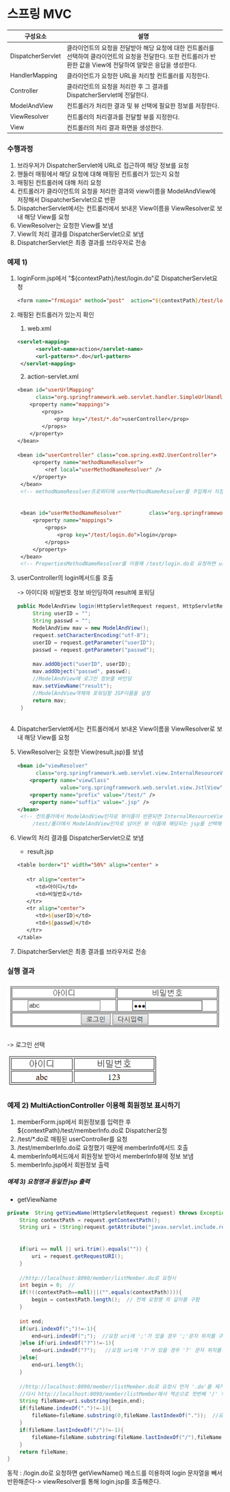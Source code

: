 # 스프링 MVC

| 구성요소          | 설명                                                         |
| ----------------- | ------------------------------------------------------------ |
| DispatcherServlet | 클라이언트의 요청을 전달받아 해당 요청에 대한 컨트롤러를 선택하여 클라이언트의 요청을 전달한다. 또한 컨트롤러가 반환한 값을 View에 전달하여 알맞은 응답을 생성한다. |
| HandlerMapping    | 클라이언트가 요청한 URL을 처리할 컨트롤러를 지정한다.        |
| Controller        | 클라리언트의 요청을 처리한 후 그 결과를 DispatcherServlet에 전달한다. |
| ModelAndView      | 컨트롤러가 처리한 결과 및 뷰 선택에 필요한 정보를 저장한다.  |
| ViewResolver      | 컨트롤러의 처리결과를 전달할 뷰를 지정한다.                  |
| View              | 컨트롤러의 처리 결과 화면을 생성한다.                        |



### 수행과정

1. 브라우저가 DispatcherServlet에 URL로 접근하여 해당 정보를 요청
2. 핸들러 매핑에서 해당 요청에 대해 매핑된 컨트롤러가 있는지 요청
3. 매핑된 컨트롤러에 대해 처리 요청
4. 컨트롤러가 클라이언트의 요청을 처리한 결과와 view이름을 ModelAndView에 저장해서 DispatcherServlet으로 반환
5. DispatcherServlet에서는 컨트롤러에서 보내온 View이름을 ViewResolver로 보내 해당 View를 요청
6. ViewResolver는 요청한 View를 보냄
7. View의 처리 결과를 DispatcherServlet으로 보냄
8. DispatcherServlet은 최종 결과를 브라우저로 전송



### 예제 1)

1. loginForm.jsp에서 "${contextPath}/test/login.do"로 DispatcherServlet요청

   ```jsp
   <form name="frmLogin" method="post"  action="${contextPath}/test/login.do">
   ```

2. 매핑된 컨트롤러가 있는지 확인

   1. web.xml

   ```xml
   <servlet-mapping>
         <servlet-name>action</servlet-name>
         <url-pattern>*.do</url-pattern>
    </servlet-mapping>
   ```

   2. action-servlet.xml

   ```jsp
   <bean id="userUrlMapping"
         class="org.springframework.web.servlet.handler.SimpleUrlHandlerMapping">
       <property name="mappings">
           <props>
               <prop key="/test/*.do">userController</prop>
           </props>
       </property>
   </bean>
   
   <bean id="userController" class="com.spring.ex02.UserController">
   		<property name="methodNameResolver">
   			<ref local="userMethodNameResolver" />
   		</property>
   	</bean>
   	<!-- methodNameResolver프로퍼티에 userMethodNameResolver를 주입해서 지정한 요청명에 대해 직접 메서드 호출 -->
   
   
   	<bean id="userMethodNameResolver"		  class="org.springframework.web.servlet.mvc.multiaction.PropertiesMethodNameResolver">
   		<property name="mappings">
   			<props>
   				<prop key="/test/login.do">login</prop>
   			</props>
   		</property>
   	</bean>
   	<!-- PropertiesMethodNameResolver를 이용해 /test/login.do로 요청하면 userController의 login 메서드를 호출한다. -->
   
   
   ```

3. userController의 login메서드를 호출

   -> 아이디와 비밀번호 정보 바인딩하여 result에 포워딩

   ```java
   public ModelAndView login(HttpServletRequest request, HttpServletResponse response) throws Exception {
   		String userID = "";
   		String passwd = "";
   		ModelAndView mav = new ModelAndView();
   		request.setCharacterEncoding("utf-8");
   		userID = request.getParameter("userID");
   		passwd = request.getParameter("passwd");
   
   		mav.addObject("userID", userID);
   		mav.addObject("passwd", passwd);
   		//ModelAndView에 로그인 정보를 바인딩
   		mav.setViewName("result");
   		//ModelAndView객체에 포워딩할 JSP이름을 설정
   		return mav;
   	}
   	
   ```

4. DispatcherServlet에서는 컨트롤러에서 보내온 View이름을 ViewResolver로 보내 해당 View를 요청

5. ViewResolver는 요청한 View(result.jsp)를 보냄

   ```xml
   <bean id="viewResolver"
         class="org.springframework.web.servlet.view.InternalResourceViewResolver">
       <property name="viewClass"
                 value="org.springframework.web.servlet.view.JstlView" />
       <property name="prefix" value="/test/" />
       <property name="suffix" value=".jsp" />
   </bean>
   	<!-- 컨트롤러에서 ModelAndView인자로 뷰이름이 반환되면 InternalResourceViewResolver의 프로퍼티 prefix속성에 지정된
   		/test/폴더에서 ModelAndView인자로 넘어온 뷰 이름에 해당되는 jsp를 선택해 DispatcherServlet으로 보냄 -->
   ```

6. View의 처리 결과를 DispatcherServlet으로 보냄

   - result.jsp

   ```jsp
   <table border="1" width="50%" align="center" >
   
      <tr align="center">
         <td>아이디</td>
         <td>비밀번호</td>
      </tr>
      <tr align="center">
         <td>${userID}</td>
         <td>${passwd}</td>
      </tr>
   </table>
   ```

7. DispatcherServlet은 최종 결과를 브라우저로 전송

### 실행 결과

![image-20211005135541682](%EC%8A%A4%ED%94%84%EB%A7%81%20MVC.assets/image-20211005135541682.png)

-> 로그인 선택

![image-20211005135604669](%EC%8A%A4%ED%94%84%EB%A7%81%20MVC.assets/image-20211005135604669.png)



### 예제 2) MultiActionController 이용해 회원정보 표시하기



1. memberForm.jsp에서 회원정보를 입력한 후 ${contextPath}/test/memberInfo.do로 Dispatcher요청
2. /test/*.do로 매핑된 userController를 요청
3. /test/memberInfo.do로 요청했기 때문에 memberInfo메서드 호출
4. memberInfo메서드에서 회원정보 받아서 memberInfo뷰에 정보 보냄
5. memberInfo.jsp에서 회원정보 출력



##### 예제 3) 요청명과 동일한 jsp 출력

- getViewName

```java
private  String getViewName(HttpServletRequest request) throws Exception {
    String contextPath = request.getContextPath();
    String uri = (String)request.getAttribute("javax.servlet.include.request_uri");


    if(uri == null || uri.trim().equals("")) {
        uri = request.getRequestURI();
    }

    //http://localhost:8090/member/listMember.do로 요청시
    int begin = 0;  //
    if(!((contextPath==null)||("".equals(contextPath)))){
        begin = contextPath.length();  // 전체 요청명 의 길이를 구함
    }

    int end;
    if(uri.indexOf(";")!=-1){
        end=uri.indexOf(";");  //요청 uri에 ';'가 있을 경우 ';'문자 위치를 구함
    }else if(uri.indexOf("?")!=-1){
        end=uri.indexOf("?");   //요청 uri에 '?'가 있을 경우 '?' 문자 위치를 구함
    }else{
        end=uri.length();
    }

    //http://localhost:8090/member/listMember.do로 요청시 먼저 '.do'를 제거한 http://localhost:8090/member/listMember를 구한 후,
    //다시 http://localhost:8090/member/listMember에서 역순으로 첫번째 '/' 위치를 구한 후, 그 뒤의 listMember를 구한다.
    String fileName=uri.substring(begin,end);
    if(fileName.indexOf(".")!=-1){
        fileName=fileName.substring(0,fileName.lastIndexOf("."));  //요청명에서 역순으로 최초 '.'의 위치를 구한후, '.do' 앞에까지의 문자열을 구함
    }
    if(fileName.lastIndexOf("/")!=-1){
        fileName=fileName.substring(fileName.lastIndexOf("/"),fileName.length()); //요청명에서 역순으로 최초 '/'의 위치를 구한후, '/' 다음부터의 문자열을 구함  
    }
    return fileName;
}

```

동작 : /login.do로 요청하면 getViewName() 메소드를 이용하여 login 문자열을 빼서 반환해준다-> viewResolver를 통해 login.jsp를 호출해준다.

